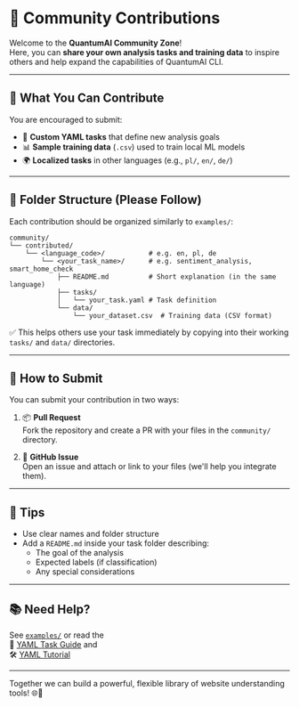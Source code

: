 # 🤝 Community Contributions

Welcome to the **QuantumAI Community Zone**!  
Here, you can **share your own analysis tasks and training data** to inspire others and help expand the capabilities of QuantumAI CLI.

---

## 🧠 What You Can Contribute

You are encouraged to submit:

- 🧾 **Custom YAML tasks** that define new analysis goals  
- 📊 **Sample training data** (`.csv`) used to train local ML models  
- 🌍 **Localized tasks** in other languages (e.g., `pl/`, `en/`, `de/`)

---

## 📁 Folder Structure (Please Follow)

Each contribution should be organized similarly to `examples/`:

```
community/
└── contributed/
    └── <language_code>/           # e.g. en, pl, de
        └── <your_task_name>/      # e.g. sentiment_analysis, smart_home_check
            ├── README.md          # Short explanation (in the same language)
            ├── tasks/
            │   └── your_task.yaml # Task definition
            └── data/
                └── your_dataset.csv  # Training data (CSV format)

```

✅ This helps others use your task immediately by copying into their working `tasks/` and `data/` directories.

---

## 🚀 How to Submit

You can submit your contribution in two ways:

1. 📦 **Pull Request**  
   Fork the repository and create a PR with your files in the `community/` directory.

2. 📨 **GitHub Issue**  
   Open an issue and attach or link to your files (we'll help you integrate them).

---

## 📌 Tips

- Use clear names and folder structure
- Add a `README.md` inside your task folder describing:
  - The goal of the analysis
  - Expected labels (if classification)
  - Any special considerations

---

## 📚 Need Help?

See [`examples/`](../examples/) or read the  
📘 [YAML Task Guide](../docs/YAML_TASK_GUIDE.md) and  
🛠️ [YAML Tutorial](../docs/YAML_TUTORIAL.md)

---

Together we can build a powerful, flexible library of website understanding tools! 🌐🤖